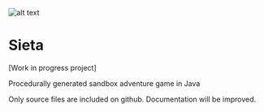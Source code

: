 ![alt text](https://i.imgur.com/wH24s87.png)

# Sieta
[Work in progress project]

Procedurally generated sandbox adventure game in Java

Only source files are included on github. Documentation will be improved.
